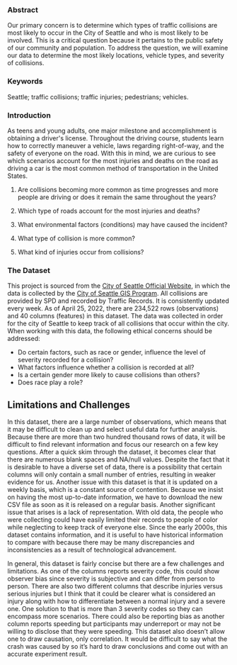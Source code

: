 ### Abstract

Our primary concern is to determine which types of traffic collisions are most likely to occur in the City of Seattle and who is most likely to be involved. This is a critical question because it pertains to the public safety of our community and population. To address the question, we will examine our data to determine the most likely locations, vehicle types, and severity of collisions.

### Keywords

Seattle; traffic collisions; traffic injuries; pedestrians; vehicles.

### Introduction  

As teens and young adults, one major milestone and accomplishment is obtaining a driver's license. Throughout the driving course, students learn how to correctly maneuver a vehicle, laws regarding right-of-way, and the safety of everyone on the road. With this in mind, we are curious to see which scenarios account for the most injuries and deaths on the road as driving a car is the most common method of transportation in the United States.

1. Are collisions becoming more common as time progresses and more people are driving or does it remain the same throughout the years?
 
2. Which type of roads account for the most injuries and deaths?

3. What environmental factors (conditions) may have caused the incident?

4. What type of collision is more common?
 
5. What kind of injuries occur from collisions?

### The Dataset

This project is sourced from the [City of Seattle Official Website](https://data.seattle.gov/dataset/Collisions/g983-vrct), in which the data is collected by the [City of Seattle GIS Program](https://www.seattle.gov/tech/initiatives/open-data). All collisions are provided by SPD and recorded by Traffic Records. It is consistently updated every week. As of April 25, 2022, there are 234,522 rows (observations) and 40 columns (features) in this dataset. The data was collected in order for the city of Seattle to keep track of all collisions that occur within the city. When working with this data, the following ethical concerns should be addressed:

- Do certain factors, such as race or gender, influence the level of severity recorded for a collision?
- What factors influence whether a collision is recorded at all?
- Is a certain gender more likely to cause collisions than others?
- Does race play a role?

## Limitations and Challenges

In this dataset, there are a large number of observations, which means that it may be difficult to clean up and select useful data for further analysis. Because there are more than two hundred thousand rows of data, it will be difficult to find relevant information and focus our research on a few key questions. After a quick skim through the dataset, it becomes clear that there are numerous blank spaces and NA/null values. Despite the fact that it is desirable to have a diverse set of data, there is a possibility that certain columns will only contain a small number of entries, resulting in weaker evidence for us. Another issue with this dataset is that it is updated on a weekly basis, which is a constant source of contention. Because we insist on having the most up-to-date information, we have to download the new CSV file as soon as it is released on a regular basis. Another significant issue that arises is a lack of representation. With old data, the people who were collecting could have easily limited their records to people of color while neglecting to keep track of everyone else. Since the early 2000s, this dataset contains information, and it is useful to have historical information to compare with because there may be many discrepancies and inconsistencies as a result of technological advancement.

In general, this dataset is fairly concise but there are a few challenges and limitations. As one of the columns reports severity code, this could show observer bias since severity is subjective and can differ from person to person. There are also two different columns that describe injuries versus serious injuries but I think that it could be clearer what is considered an injury along with how to differentiate between a normal injury and a severe one. One solution to that is more than 3 severity codes so they can encompass more scenarios. There could also be reporting bias as another column reports speeding but participants may underreport or may not be willing to disclose that they were speeding. This dataset also doesn’t allow one to draw causation, only correlation. It would be difficult to say what the crash was caused by so it’s hard to draw conclusions and come out with an accurate experiment result.
